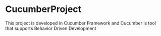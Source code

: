 # CucumberProject
This project is developed in Cucumber Framework and Cucumber is tool that supports Behavior Driven Development 
